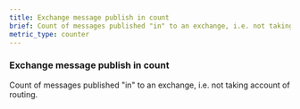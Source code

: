 ```yaml
---
title: Exchange message publish in count
brief: Count of messages published "in" to an exchange, i.e. not taking account of routing.
metric_type: counter
---
```

### Exchange message publish in count

Count of messages published "in" to an exchange, i.e. not taking account of routing.
